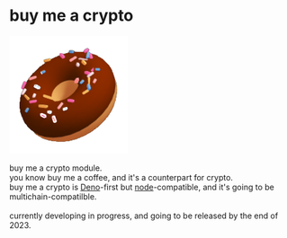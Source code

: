 # buy me a crypto

![bagle logo](https://github.com/aiinkiestism/buy-me-a-crypto-client/blob/main/static/bagle-nobg.png)<br />

buy me a crypto module.<br />
you know buy me a coffee, and it's a counterpart for crypto.<br />
buy me a crypto is [Deno](https://deno.land)-first but [node](https://nodejs.org/en)-compatible, and it's going to be multichain-compatilble.<br />
<br />
currently developing in progress, and going to be released by the end of 2023.